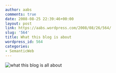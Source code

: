 ```yaml
---
author: aabs
comments: true
date: 2008-08-25 22:39:46+00:00
layout: post
link: https://aabs.wordpress.com/2008/08/26/564/
slug: '564'
title: What this blog is about
wordpress_id: 564
categories:
- SemanticWeb
---
```


![what this blog is all about](http://farm4.static.flickr.com/3032/2798129198_d37927df11_o.png)
